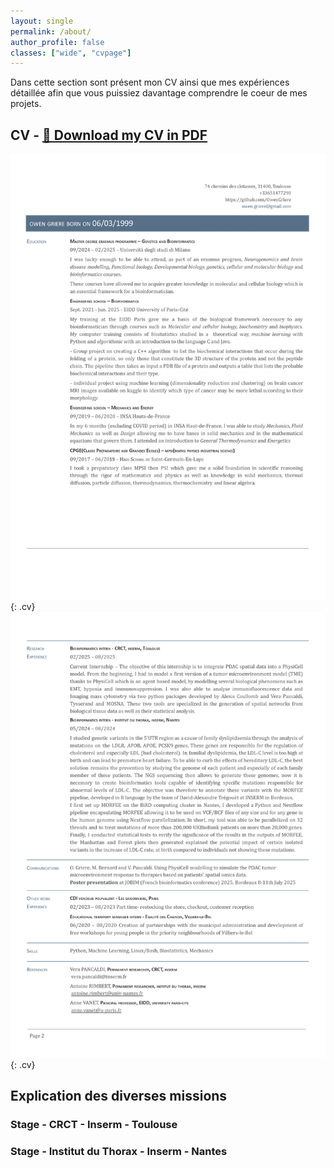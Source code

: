 ```yaml
---
layout: single
permalink: /about/
author_profile: false
classes: ["wide", "cvpage"]
---
```


Dans cette section sont présent mon CV ainsi que mes expériences détaillée afin que vous puissiez davantage comprendre le coeur de mes projets.

## CV - [📄 Download my CV in PDF](/assets/docs/CV_academique.pdf)

![CV](/assets/images/CV_academique_1.jpg){: .cv}
![CV](/assets/images/CV_academique_2.jpg){: .cv}

## Explication des diverses missions

### Stage - CRCT - Inserm - Toulouse

### Stage - Institut du Thorax - Inserm - Nantes

